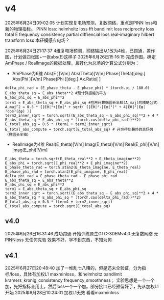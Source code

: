 # v4
2025年6月24日09:02:05 计划实现复电场预测，复数网络，重点是PINN loss和新的物理指标。
PINN loss:
helmholtz loss
fft bandlimit loss
reciprocity loss
total E frequency consistency partial diffrencial loss
real-imaginary hilbert transform loss
本征模感应电场？

2025年6月24日21:17:37 4维复电场预测，网络输出从1改为4维，已跑通，差作图，计划做四张图+一张abs(E)这样子
2025年6月26日15:16:15 完成作图，确定AmPhase / RealImage的数据处理，且转化为总场的计算公式分别为：
 - AmPhase为6维     Abs(E )[V/m] Abs(Theta)[V/m] Phase(Theta)[deg.] Abs(Phi )[V/m] Phase(Phi )[deg.] Ax.Ratio[ ]
 ```
delta_phi_rad = (E_phase_theta - E_phase_phi) * (torch.pi / 180.0)
E_abs_theta_sq = E_abs_theta**2 #预计算振幅的平方
E_abs_phi_sq = E_abs_phi**2
term1 = E_abs_theta_sq + E_abs_phi_sq #应用计算椭圆长半轴(A_maj)的精确公式: A_maj^2 = 0.5 * [|Eθ|²+|Eφ|² + sqrt( (|Eθ|²-|Eφ|²)² + 4|Eθ|²|Eφ|²cos²(Δφ) )]
term2_inner_sqrt = torch.sqrt((E_abs_theta_sq - E_abs_phi_sq)**2 + 4 * E_abs_theta_sq * E_abs_phi_sq * (torch.cos(delta_phi_rad))**2)
E_total_abs_sq = 0.5 * (term1 + term2_inner_sqrt)
E_total_abs_compute = torch.sqrt(E_total_abs_sq) # 开方得到最终的总场强（椭圆长半轴）
 ```
 - RealImage为4维   Real(E_theta)[V/m] Imag(E_theta)[V/m] Real(E_phi)[V/m] Imag(E_phi)[V/m]
 ```
E_abs_theta = torch.sqrt(E_theta_real**2 + E_theta_imagine**2)
E_abs_phi = torch.sqrt(E_phi_real**2 + E_phi_imagine**2)
E_phase_theta_rad = torch.atan2(E_theta_imagine, E_theta_real)
E_phase_phi_rad = torch.atan2(E_phi_imagine, E_phi_real)
delta_phi_rad = E_phase_theta_rad - E_phase_phi_rad
E_abs_theta_sq = E_abs_theta**2
E_abs_phi_sq = E_abs_phi**2
term1 = E_abs_theta_sq + E_abs_phi_sq
term2_inner_sqrt = torch.sqrt((E_abs_theta_sq - E_abs_phi_sq)**2 + 4 * E_abs_theta_sq * E_abs_phi_sq * (torch.cos(delta_phi_rad))**2)
E_total_abs_sq = 0.5 * (term1 + term2_inner_sqrt)
E_total_abs_compute = torch.sqrt(E_total_abs_sq)
 ```

## v4.0
2025年6月26日16:31:46 成功跑通 开始训练原生GTC-3DEMv4.0 无复数网络 无PINNloss 无任何先验
效果不好，学不到东西，不知为何

## v4.1
2025年6月27日20:48:40 加了一堆乱七八糟的，但是还未全验证，分为指标/loss，具体有加权L1 maxminloss，和helmholtz bandlimit kramers_kronig_consistency frequency_smoothness；
实验思想是一个一个加，先把指标全用上，然后loss一个一个加。部分接口已经预留好了，先从加权L1开始
2025年6月28日10:24:01 加权L1无效 看看maxminloss
